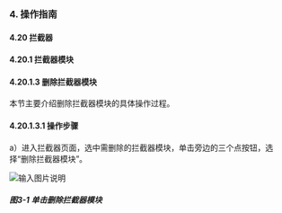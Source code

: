 ### 4. 操作指南

#### 4.20 拦截器

#### 4.20.1 拦截器模块

#### 4.20.1.3 删除拦截器模块

本节主要介绍删除拦截器模块的具体操作过程。

#### 4.20.1.3.1 操作步骤

a）进入拦截器页面，选中需删除的拦截器模块，单击旁边的三个点按钮，选择“删除拦截器模块”。

![输入图片说明](../../../../../images/SoFlu%EF%BC%88%E5%90%8E%E7%AB%AF%EF%BC%89%E5%BC%80%E5%8F%91%E5%B9%B3%E5%8F%B0/1.%20%E6%9C%80%E6%96%B0%E7%89%88%E6%9C%AC%20-%20%E6%9B%B4%E6%96%B0%E6%97%A5%E6%9C%9F%20-%202022.10.08/4.%20%E6%93%8D%E4%BD%9C%E6%8C%87%E5%8D%97/20.%20%E6%8B%A6%E6%88%AA%E5%99%A8/1.%20%E6%8B%A6%E6%88%AA%E5%99%A8%E6%A8%A1%E5%9D%97/3-1.png)

##### 图3-1 单击删除拦截器模块
